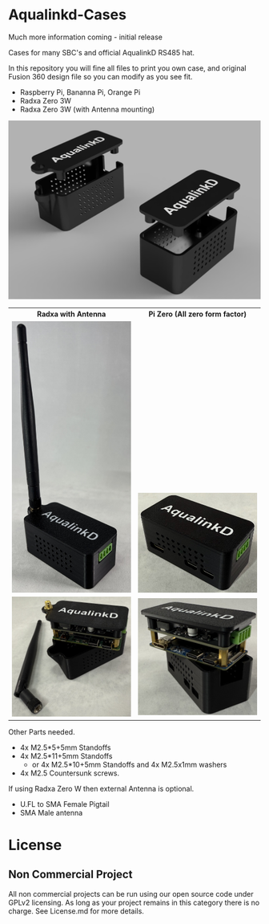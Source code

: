# Aqualinkd-Cases  

Much more information coming - initial release

Cases for many SBC's and official AqualinkD RS485 hat.

In this repository you will fine all files to print you own case, and original Fusion 360 design file so you can modify as you see fit.


* Raspberry Pi, Bananna Pi, Orange Pi
* Radxa Zero 3W
* Radxa Zero 3W (with Antenna mounting)

<img src="AqualinkD Cases 2.jpg?raw=true">

<table width="100%" border="0" cellpadding="20px">
 <tr><th width="50%">Radxa with Antenna</th><th width="50%">Pi Zero (All zero form factor)</img></th><tr>
 <tr><td><img src="Radxa Zero Case.jpg?raw=true"></td><td style="vertical-align: bottom;"><img src="Pi Zero Case.jpg?raw=true"></td></tr>
<tr><td><img src="Radxa Zero Exploded.jpg?raw=true"></td><td><img src="Pi Zero Exploded.jpg?raw=true"></td></tr>
</table>


<!--
<img src="IMG_0540.jpg?raw=true">'
<img src="IMG_0541.jpg?raw=true">
<img src="IMG_0540.jpg?raw=true">
-->
<!--<img src="Radxa Zero3 Antenna Case.png?raw=true"> -->

Other Parts needed.
* 4x M2.5*5+5mm Standoffs
* 4x M2.5*11+5mm Standoffs
  * or 4x M2.5*10+5mm Standoffs and 4x M2.5x1mm washers
* 4x M2.5 Countersunk screws.

If using Radxa Zero W then external Antenna is optional.
* U.FL to SMA Female Pigtail
* SMA Male antenna

# License
## Non Commercial Project
All non commercial projects can be run using our open source code under GPLv2 licensing. As long as your project remains in this category there is no charge.
See License.md for more details.
